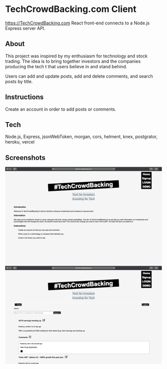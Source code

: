 # TechCrowdBacking.com Client

https://TechCrowdBacking.com
React front-end connects to a Node.js Express server API.

## About

This project was inspired by my enthusiasm for technology and stock trading. 
The idea is to bring together investors and the companies producing the tech t
that users believe in and stand behind.

Users can add and update posts, add and delete comments, and search posts by 
title.

## Instructions

Create an account in order to add posts or comments. 

## Tech

Node.js, Express, jsonWebToken, morgan, cors, helment, knex, postgrator, 
heroku, vercel

## Screenshots

![image info](./src/Landing-Page.png)
![image info](./src/Forum-Page.png)
